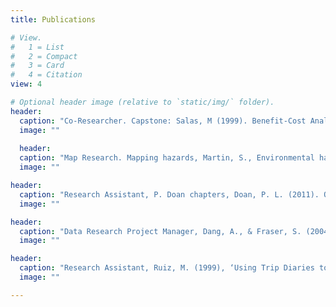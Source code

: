 ```yaml
---
title: Publications

# View.
#   1 = List
#   2 = Compact
#   3 = Card
#   4 = Citation
view: 4

# Optional header image (relative to `static/img/` folder).
header:
  caption: "Co-Researcher. Capstone: Salas, M (1999). Benefit-Cost Analysis for Bay County Local Hazard Mitigation Strategy. "
  image: ""
  
  header:
  caption: "Map Research. Mapping hazards, Martin, S., Environmental hazard perception: Taylor County’s Dilemma, University Press of Florida, 1999."
  image: ""

header:
  caption: "Research Assistant, P. Doan chapters, Doan, P. L. (2011). Queerying Planning: Challenging Heteronormative Assumptions and Reframing Planning Practice. Ashgate Publishing, Ltd."
  image: ""

header:
  caption: "Data Research Project Manager, Dang, A., & Fraser, S. (2004). Same-sex Couple Households in the United States: A Report from the 2000 Census. Retrieved from https://www.thetaskforce.org."
  image: ""

header:
  caption: "Research Assistant, Ruiz, M. (1999), ‘Using Trip Diaries to Improve Real-time Geocoding’, GeoSpatial Information & Technology Association Conference, Chicago, IL., Aurora, CO."
  image: ""

---
```

